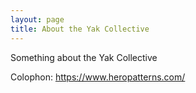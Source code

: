 ```yaml
---
layout: page
title: About the Yak Collective
---
```


Something about the Yak Collective

Colophon: https://www.heropatterns.com/